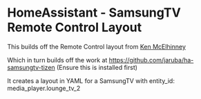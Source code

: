 
# HomeAssistant - SamsungTV Remote Control Layout

This builds off the Remote Control layout from [Ken McElhinney](http://ken.mcelhinney.net.au/home-assistant/home-assistant-remote-control-for-my-samsung-tv-and-sonos-version-2/)

Which in turn builds off the work at https://github.com/jaruba/ha-samsungtv-tizen (Ensure this is installed first)

It creates a layout in YAML for a SamsungTV with entity_id: media_player.lounge_tv_2



                                                               
